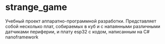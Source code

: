# strange_game
Учебный проект аппаратно-программной разработки. Представляет собой несколько плат, собираемых в куб и с напаянными различными датчиками периферии, и плату esp32 с кодом, написанным на C# nanoframework
